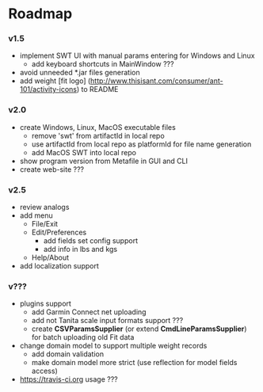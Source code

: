 Roadmap
=======

### v1.5 ###
* implement SWT UI with manual params entering for Windows and Linux
    * add keyboard shortcuts in MainWindow ???
* avoid unneeded *.jar files generation
* add weight [fit logo] (http://www.thisisant.com/consumer/ant-101/activity-icons) to README 

### v2.0 ###
* create Windows, Linux, MacOS executable files
    * remove 'swt' from artifactId in local repo
    * use artifactId from local repo as platformId for file name generation
    * add MacOS SWT into local repo
* show program version from Metafile in GUI and CLI    
* create web-site ???

### v2.5 ###
* review analogs
* add menu
    * File/Exit
    * Edit/Preferences
        * add fields set config support
        * add info in lbs and kgs
    * Help/About
* add localization support
    
### v??? ###
* plugins support
    * add Garmin Connect net uploading
    * add not Tanita scale input formats support ???
    * create **CSVParamsSupplier** (or extend **CmdLineParamsSupplier**) for batch uploading old Fit data
* change domain model to support multiple weight records
    * add domain validation
    * make domain model more strict (use reflection for model fields access)
* https://travis-ci.org usage ??? 

